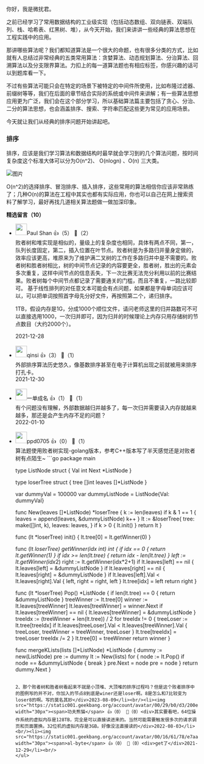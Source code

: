 你好，我是微扰君。

之前已经学习了常用数据结构的工业级实现（包括动态数组、双向链表、双端队列、栈、哈希表、红黑树、堆），从今天开始，我们来讲讲一些经典的算法思想在工程实践中的应用。

那讲哪些算法呢？我们都知道算法是一个很大的命题，也有很多分类的方式，比如就有人总结过非常经典的五类常用算法：贪婪算法、动态规划算法、分治算法、回溯算法以及分支限界算法。力扣上的每一道算法题也有相应标签，你感兴趣的话可以到题库看一下。

不过有些算法可能只会在特定的场景下被特定的中间件所使用，比如布隆过滤器、前缀树等等，我们在后面的章节结合实际的系统或中间件来讲解；有一些算法思想应用更为广泛，我们会在这个部分学习，所以基础算法篇主要包括了贪心、分治、二分的算法思想，也会涵盖排序、搜索、字符串匹配这些更为常见的应用场景。

今天就让我们从经典的排序问题开始讲起吧。

### 排序

排序，应该是我们学习算法和数据结构时最早就会学习到的几个算法问题，按时间复杂度这个标准大体可以分为O(n^2)、 O(nlogn) 、O(n) 三大类。

![图片](https://static001.geekbang.org/resource/image/29/b7/29c48a9fc247438d6c94ffdf3b43a6b7.jpg?wh=1920x1145)

O(n^2)的选择排序、冒泡排序、插入排序，这些常用的算法相信你应该非常熟练了；几种O(n)的算法在工程中其实也都有实际应用，你也可以自己在网上搜索资料了解学习，最好再找几道相关算法题做一做加深印象。
<div><strong>精选留言（10）</strong></div><ul>
<li><img src="" width="30px"><span>Paul Shan</span> 👍（5） 💬（2）<div>败者树和堆实现是相似的，量级上的复杂度也相同，具体有两点不同，第一，队列长度固定，第二，插入位置在叶节点。败者树是为多路归并量身定做的，效率应该更高，堆原来为了维护满二叉树的工作在多路归并中是不需要的。败者树和胜者树相比，树的中间节点记录的内容要更全，胜者树，胜出的元素会多次重复，这样中间节点的信息丢失，下一次比赛无法充分利用以前的比赛结果。败者树每个中间节点都记录了需要通关的门槛，而且不重复，一路比较即可。
基于线性排列的对任意文本可能会有点问题，如果都是字母单词应该可以，可以把单词按照首字母先分好文件，再按照第二个，递归排序。

1TB，假设内存是1G，分成1000个顺位文件，请问老师这里的归并路数可不可以直接选用1000，一次归并即可，因为归并的时候理论上内存只用存储树的节点数目（大约2000个）。
</div>2021-12-28</li><br/><li><img src="https://static001.geekbang.org/account/avatar/00/19/70/67/0c1359c2.jpg" width="30px"><span>qinsi</span> 👍（3） 💬（1）<div>外部排序算法历史悠久，像基数排序甚至在电子计算机出现之前就被用来排序打孔卡。</div>2021-12-30</li><br/><li><img src="https://static001.geekbang.org/account/avatar/00/10/46/ce/a1871469.jpg" width="30px"><span>一单成名</span> 👍（1） 💬（1）<div>有个问题没有理解，外部数据越归并越多了，每一次归并需要读入内存就越来越多，那还是会产生内存不足的问题？</div>2022-01-10</li><br/><li><img src="https://thirdwx.qlogo.cn/mmopen/vi_32/Q0j4TwGTfTKotsBr2icbYNYlRSlicGUD1H7lulSTQUAiclsEz9gnG5kCW9qeDwdYtlRMXic3V6sj9UrfKLPJnQojag/132" width="30px"><span>ppd0705</span> 👍（0） 💬（1）<div>算法题使用败者树实现-golang版本，参考C++版本写了半天感觉还是对败者树有点陌生~
```go
package main

type ListNode struct {
	Val  int
	Next *ListNode
}

type loserTree struct {
	tree   []int
	leaves []*ListNode
}

var  dummyVal = 100000
var  dummyListNode = ListNode{Val: dummyVal}

func New(leaves []*ListNode) *loserTree {
	k := len(leaves)
	if k &amp; 1 == 1  {
		leaves = append(leaves, &amp;dummyListNode)
		k++
	}
	lt := &amp;loserTree{
		tree:   make([]int, k),
		leaves: leaves,
	}
	if k &gt; 0 {
		lt.init()
	}
	return lt
}

func (lt *loserTree) init() {
	lt.tree[0] = lt.getWinner(0)
}

func (lt *loserTree) getWinner(idx int) int {
	if idx == 0 {
		return lt.getWinner(1)
	}
	if idx &gt;= len(lt.tree) {
		return idx - len(lt.tree)
	}
	left := lt.getWinner(idx*2)
	right := lt.getWinner(idx*2+1)
	if lt.leaves[left] == nil {
		lt.leaves[left] = &amp;dummyListNode
	}
	if lt.leaves[right] == nil {
		lt.leaves[right] = &amp;dummyListNode
	}
	if lt.leaves[left].Val &lt; lt.leaves[right].Val {
		left, right = right, left
	}
	lt.tree[idx] = left
	return right
}


func (lt *loserTree) Pop() *ListNode {
	if len(lt.tree) == 0 {
		return &amp;dummyListNode
	}
	treeWinner := lt.tree[0]
	winner := lt.leaves[treeWinner]
	lt.leaves[treeWinner] = winner.Next
	if lt.leaves[treeWinner] == nil {
		lt.leaves[treeWinner] = &amp;dummyListNode
	}
	treeIdx := (treeWinner + len(lt.tree)) &#47; 2
	for treeIdx != 0 {
		treeLoser := lt.tree[treeIdx]
		if lt.leaves[treeLoser].Val  &lt; lt.leaves[treeWinner].Val  {
			treeLoser, treeWinner  = treeWinner, treeLoser
		}
		lt.tree[treeIdx] = treeLoser
		treeIdx &#47;= 2
	}
	lt.tree[0] = treeWinner
	return winner
}

func mergeKLists(lists []*ListNode) *ListNode {
	dummy := new(ListNode)
	pre := dummy
	lt := New(lists)
	for {
		node := lt.Pop()
		if node == &amp;dummyListNode {
			break
		}
		pre.Next = node
		pre = node
	}
	return dummy.Next
}
```</div>2022-04-23</li><br/><li><img src="https://static001.geekbang.org/account/avatar/00/11/1d/64/52a5863b.jpg" width="30px"><span>大土豆</span> 👍（0） 💬（1）<div>如果内存32G，其实 1TB的数据，是可以全部加载到内存的。malloc并没有实际分配内存，分配的都是虚拟内存，64位的虚拟内存远大于 1T，内存还可以和磁盘swap。</div>2022-01-29</li><br/><li><img src="https://static001.geekbang.org/account/avatar/00/2b/be/a0/d4abf35b.jpg" width="30px"><span>Try harder</span> 👍（0） 💬（1）<div>听这个课要具备怎样的基础啊，越来越听不懂了。感觉自己不适合做这一行。哭了哭了。</div>2022-01-01</li><br/><li><img src="https://static001.geekbang.org/account/avatar/00/26/b5/74/cd80b9f4.jpg" width="30px"><span>友</span> 👍（0） 💬（1）<div>get了新知识</div>2021-12-28</li><br/><li><img src="https://static001.geekbang.org/account/avatar/00/17/95/af/b7f8dc43.jpg" width="30px"><span>拓山</span> 👍（0） 💬（0）<div>1、归并排序里，应该说明是在每个小文件做归并比较时，不是全部加入内存比较，而是文件首数据比较，然后生成到新文件里。

2、那个败者树和胜者树看起来不就是小顶堆、大顶堆的排序过程吗？但是这个败者排序中的图例写的并不对，你加入的节点8到底是winer还是loser啊。8是怎么和7比较变为loser8的啊。写的莫名其妙</div>2023-08-09</li><br/><li><img src="https://static001.geekbang.org/account/avatar/00/29/b0/d3/200e82ff.jpg" width="30px"><span>功夫熊猫</span> 👍（0） 💬（0）<div>其实要看吧，64位操作系统的虚拟内存是128TB，完全是可以直接读进来的。当然可能需要触发很多次的请求调页和页面置换。32位机的虚拟内存是3GB。好像没法直接读的</div>2022-08-03</li><br/><li><img src="https://static001.geekbang.org/account/avatar/00/16/61/78/e7aa4e04.jpg" width="30px"><span>al-byte</span> 👍（0） 💬（0）<div>get了</div>2021-12-29</li><br/>
</ul>